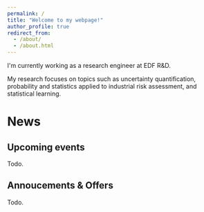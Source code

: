 ```yaml
---
permalink: /
title: "Welcome to my webpage!"
author_profile: true
redirect_from: 
  - /about/
  - /about.html
---
```


I'm currently working as a research engineer at EDF R&D.

My research focuses on topics such as uncertainty quantification, probability and statistics applied to industrial risk assessment, and statistical learning.

News
======

Upcoming events
------
Todo.

Annoucements & Offers
------
Todo.
